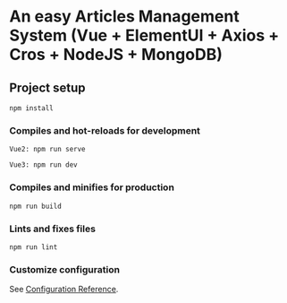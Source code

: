 # An easy Articles Management System         (Vue + ElementUI + Axios + Cros + NodeJS + MongoDB)  

## Project setup
```
npm install
```

### Compiles and hot-reloads for development
```
Vue2: npm run serve
```
```
Vue3: npm run dev
```

### Compiles and minifies for production
```
npm run build
```

### Lints and fixes files
```
npm run lint
```

### Customize configuration
See [Configuration Reference](https://cli.vuejs.org/config/).
